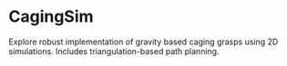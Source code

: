 # CagingSim
Explore robust implementation of gravity based caging grasps using 2D simulations. Includes triangulation-based path planning.
